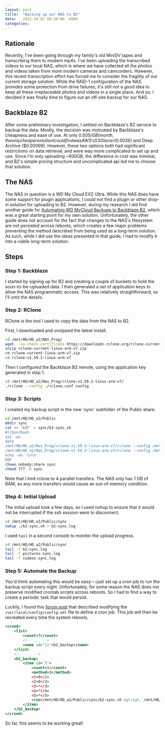 ```yaml
---
layout: post
title:  "Backing up our NAS to B2"
date:   2022-10-02 06:30:00 -0800
categories:
---
```


## Rationale
Recently, I've been going through my family's old MiniDV tapes and transcribing them to modern mp4s.
I've been uploading the transcribed videos to our local NAS, which is where we have collected all
the photos and videos taken from more modern cameras and camcorders. However, this recent
transcription effort has forced me to consider the fragility of our current storage solution. While
the RAID-1 configuration of the NAS provides some protection from drive failures, it's still not a
good idea to keep all these irreplaceable photos and videos in a single place. And so, I decided it
was finally time to figure out an off-site backup for our NAS.

## Backblaze B2
After some preliminary investigation, I settled on Backblaze's B2 service to backup the data.
Mostly, the decision was motivated by Backblaze's cheapness and ease of use. At only
$0.005 / GB / month, the only cheaper solution I could find was AWS's S3 Glacier ($0.0036) and
Deep Archive ($0.00099). However, these two options both had significant restrictions on data
retrieval, and were way more complicated to set up and use. Since I'm only uploading
~600GB, the difference in cost was minimal, and B2's simple pricing structure and uncomplicated
api led me to choose that solution.

## The NAS
The NAS in question is a WD My Cloud EX2 Ultra. While this NAS does have some support for
plugin applications, I could not find a plugin or other drop-in solution for uploading to B2.
However, during my research I did find another guide for [Automating WD MyCloud Backups to Backblaze B2](https://www.cavella.com/2022/01/06/automate-mycloud-backups-to-backblaze.html),
which was a great starting point for my own solution. Unfortunately, the other guide does not account
for the fact that changes to the NAS's filesystem are not persisted across reboots, which creates a
few major problems preventing the method described from being used as a long-term solution. As such,
while I did use the ideas presented in that guide, I had to modify it into a viable long-term solution.

## Steps

### Step 1: Backblaze
I started by signing up for B2 and creating a couple of buckets to hold the soon-to-be-uploaded
data. I then generated a set of application keys to allow the NAS programmatic access. This was
relatively straightforward, so I'll omit the details.

### Step 2: RClone
RClone is the tool I used to copy the data from the NAS to B2.

First, I downloaded and unzipped the latest install.

```bash
cd /mnt/HD/HD_a2/NAS_Prog/
wget --no-check-certificate https://downloads.rclone.org/rclone-current-linux-arm-v7.zip
unzip rclone-current-linux-arm-v7.zip
rm rclone-current-linux-arm-v7.zip
cd rclone-v1.59.2-linux-arm-v7
```

Then I configured the Backblaze B2 remote, using the application key generated in step 1.

```bash
cd /mnt/HD/HD_a2/Nas_Prog/rclone-v1.59.2-linux-arm-v7/
./rclone --config ./rclone.conf config
```

### Step 3: Scripts
I created my backup script in the new 'sync' subfolder of the Public share.

```bash
cd /mnt/HD/HD_a2/Public
mkdir sync
cat << 'EOF' > sync/b2-sync.sh
#!/bin/bash
set -ex
date
/mnt/HD/HD_a2/Nas_Prog/rclone-v1.59.2-linux-arm-v7/rclone --config /mnt/HD/HD_a2/Nas_Prog/rclone-v1.59.2-linux-arm-v7/rclone.conf sync --transfers 4 --log-level INFO --log-file=/mnt/HD/HD_a2/Public/sync/pictures-sync.log '/mnt/HD/HD_a2/Public/Shared Pictures' b2:powersnet-pictures
/mnt/HD/HD_a2/Nas_Prog/rclone-v1.59.2-linux-arm-v7/rclone --config /mnt/HD/HD_a2/Nas_Prog/rclone-v1.59.2-linux-arm-v7/rclone.conf sync --transfers 4 --log-level INFO --log-file=/mnt/HD/HD_a2/Public/sync/videos-sync.log '/mnt/HD/HD_a2/Public/Shared Videos' b2:powersnet-videos --exclude '/Plex/**'
echo -en '\n\n'
EOF
chown nobody:share sync
chmod 777 -R sync
```

Note that I limit rclone to 4 parallel transfers. The NAS only has 1 GB of RAM, so any more
transfers would cause an out-of-memory condition.

### Step 4: Initial Upload
The initial upload took a few days, so I used nohup to ensure that it would not be interrupted
if the ssh session were to disconnect.

```bash
cd /mnt/HD/HD_a2/Public/sync
nohup ./b2-sync.sh > b2-sync.log
```

I used `tail` in a second console to monitor the upload progress.

```bash
cd /mnt/HD/HD_a2/Public/sync
tail -f b2-sync.log
tail -f pictures-sync.log
tail -f videos-sync.log
```

### Step 5: Automate the Backup
You'd think automating this would be easy---just set up a cron job to run the backup script
every night. Unfortunately, for some reason the NAS does not preserve modified crontab scripts
across reboots. So I had to find a way to create a periodic task that would persist.

Luckily, I found this [forum post](https://community.wd.com/t/crontab-on-mycloud-ex2/98653/6) that
described modifying the `/usr/local/config/config.xml` file to define a cron job. This job will then
be recreated every time the system reboots.

```xml
<crond>
    <list>
        <count>7</count>
        <!-- ... -->
        <name id="11">b2_backup</name>
    </list>
    <!-- ... -->
    <b2_backup>
        <item id="1">
            <count>1</count>
            <method>3</method>
            <1>0</1>
            <2>0</2>
            <3>*</3>
            <4>*</4>
            <5>*</5>
            <run>/mnt/HD/HD_a2/Public/sync/b2-sync.sh &gt;&gt; /mnt/HD/HD_a2/Public/sync/b2-sync.log 2&gt;&amp;1</run>
        </item>
    </b2_backup>
</crond>
```

So far, this seems to be working great!
